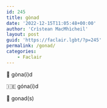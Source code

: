 ```yaml
---
id: 245
title: gònad
date: '2022-12-15T11:05:48+00:00'
author: 'Crìstean MacMhìcheil'
layout: post
guid: 'https://faclair.lgbt/?p=245'
permalink: /gonad/
categories:
    - Faclair
---
```


&#x1f3f4;&#xe0067;&#xe0062;&#xe0073;&#xe0063;&#xe0074;&#xe007f; gòna(i)d

&#x1f1ee;&#x1f1ea; góna(i)d

&#x1f3f4;&#xe0067;&#xe0062;&#xe0065;&#xe006e;&#xe0067;&#xe007f; gonad(s)